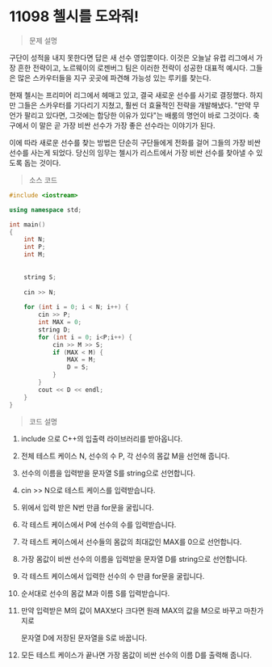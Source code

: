 # 11098 첼시를 도와줘!

> 문제 설명

구단이 성적을 내지 못한다면 답은 새 선수 영입뿐이다. 이것은 오늘날 유럽 리그에서 가장 흔한 전략이고, 노르웨이의 로젠버그 팀은 이러한 전략이 성공한 대표적 예시다. 그들은 많은 스카우터들을 지구 곳곳에 파견해 가능성 있는 루키를 찾는다.

현재 첼시는 프리미어 리그에서 헤매고 있고, 결국 새로운 선수를 사기로 결정했다. 하지만 그들은 스카우터를 기다리기 지쳤고, 훨씬 더 효율적인 전략을 개발해냈다. "만약 무언가 팔리고 있다면, 그것에는 합당한 이유가 있다"는 배룸의 명언이 바로 그것이다. 축구에서 이 말은 곧 가장 비싼 선수가 가장 좋은 선수라는 이야기가 된다. 

이에 따라 새로운 선수를 찾는 방법은 단순히 구단들에게 전화를 걸어 그들의 가장 비싼 선수를 사는게 되었다. 당신의 임무는 첼시가 리스트에서 가장 비싼 선수를 찾아낼 수 있도록 돕는 것이다.

> 소스 코드

```c++
#include <iostream>

using namespace std;

int main()
{
    int N; 
    int P; 
    int M; 
    
    
    string S; 
    
    cin >> N;
    
    for (int i = 0; i < N; i++) {
        cin >> P; 
        int MAX = 0; 
        string D; 
        for (int i = 0; i<P;i++) { 
            cin >> M >> S;
            if (MAX < M) { 
                MAX = M;
                D = S;
            }
        }
        cout << D << endl;
    }  
}
```

> 코드 설명

1. include <iostream>으로 C++의 입출력 라이브러리를 받아옵니다.

2. 전체 테스트 케이스 N, 선수의 수 P, 각 선수의 몸값 M을 선언해 줍니다.

3. 선수의 이름을 입력받을 문자열 S를 string으로 선언합니다.

4. cin >> N으로 테스트 케이스를 입력받습니다.

5. 위에서 입력 받은 N번 만큼 for문을 굴립니다.

6. 각 테스트 케이스에서 P에 선수의 수를 입력받습니다.

7. 각 테스트 케이스에서 선수들의 몸값의 최대값인 MAX를 0으로 선언합니다.

8. 가장 몸값이 비싼 선수의 이름을 입력받을 문자열 D를 string으로 선언합니다.

9. 각 테스트 케이스에서 입력한 선수의 수 만큼 for문을 굴립니다.

10. 순서대로 선수의 몸값 M과 이름 S를 입력받습니다.

11. 만약 입력받은 M의 값이 MAX보다 크다면 원래 MAX의 값을 M으로 바꾸고 마찬가지로

    문자열 D에 저장된 문자열을 S로 바꿉니다.

12. 모든 테스트 케이스가 끝나면 가장 몸값이 비싼 선수의 이름 D를 출력해 줍니다.
